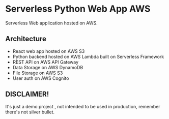 # Serverless Python Web App AWS

Serverless Web application hosted on AWS.


## Architecture
* React web app hosted on AWS S3
* Python backend hosted on AWS Lambda built on Serverless Framework
* REST API on AWS API Gateway
* Data Storage on AWS DynamoDB
* File Storage on AWS S3
* User auth on AWS Cognito

## DISCLAIMER!
It's just a demo project , not intended to be used in production, remember there's not silver bullet.
